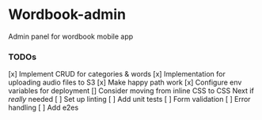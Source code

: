 # Wordbook-admin

Admin panel for wordbook mobile app

### TODOs

[x] Implement CRUD for categories & words
[x] Implementation for uploading audio files to S3
[x] Make happy path work
[x] Configure env variables for deployment
[] Consider moving from inline CSS to CSS Next if *really* needed
[ ] Set up linting
[ ] Add unit tests
[ ] Form validation
[ ] Error handling
[ ] Add e2es